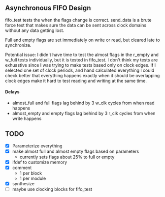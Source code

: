 ## Asynchronous FIFO Design

fifo_test tests the when the flags change is correct. send_data is a brute
force test that makes sure the data can be sent across clock domains
without any data getting lost.

Full and empty flags are set immediately on write or read, but cleared
late to synchronize. 

Potential issue:
I didn't have time to test the almost flags in the r_empty and w_full
tests individually, but it is tested in fifo_test.
I don't think my tests are exhuastive since I was trying to make tests
based only on clock edges. If I selected one set of clock periods, and
hand calculated everything I could check better that everything happens
exactly when it should be overlapping clock edges make it hard to
test reading and writing at the same time.

#### Delays

- almost_full and full flags lag behind by 3 w_clk cycles from when read happens
- almost_empty and empty flags lag behind by 3 r_clk cycles from when write happens


## TODO
- [x] Parameterize everything
- [x] make almost full and almost empty flags based on parameters
    - currently sets flags about 25% to full or empty
- [x] ifdef to customize memory
- [x] comment
    - 1 per block
    - 1 per module
- [x] synthesize
- [ ] maybe use clocking blocks for fifo_test